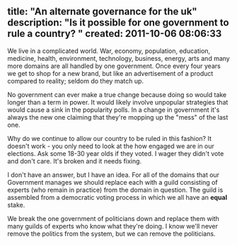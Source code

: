 title: "An alternate governance for the uk"
description: "Is it possible for one government to rule a country? "
created: 2011-10-06 08:06:33
---

We live in a complicated world. War, economy, population, education, medicine, health, environment, technology, business, energy, arts and many more domains are all handled by one government. Once every four years we get to shop for a new brand, but like an advertisement of a product compared to reality; seldom do they match up.

No government can ever make a true change because doing so would take longer than a term in power. It would likely involve unpopular strategies that would cause a sink in the popularity polls. In a change in government it's always the new one claiming that they're mopping up the "mess" of the last one. 

Why do we continue to allow our country to be ruled in this fashion? It doesn't work - you only need to look at the how engaged we are in our elections. Ask some 18-30 year olds if they voted. I wager they didn't vote and don't care. It's broken and it needs fixing.

I don't have an answer, but I have an idea. For all of the domains that our Government manages we should replace each with a guild consisting of experts (who remain in practice) from the domain in question. The guild is assembled from a democratic voting process in which we all have an **equal** stake.

We break the one government of politicians down and replace them with many guilds of experts who know what they're doing. I know we'll never remove the politics from the system, but we can remove the politicians.